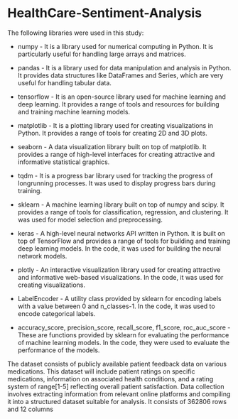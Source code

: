# HealthCare-Sentiment-Analysis

The following libraries were used in this study:

- numpy - It is a library used for numerical computing in Python. It is particularly useful for handling large arrays and matrices.

- pandas - It is a library used for data manipulation and analysis in Python. It
provides data structures like DataFrames and Series, which are very useful
for handling tabular data.

- tensorflow - It is an open-source library used for machine learning and deep
learning. It provides a range of tools and resources for building and training
machine learning models.

- matplotlib - It is a plotting library used for creating visualizations in Python.
It provides a range of tools for creating 2D and 3D plots.

- seaborn - A data visualization library built on top of matplotlib. It provides a
range of high-level interfaces for creating attractive and informative statistical
graphics.

- tqdm - It is a progress bar library used for tracking the progress of longrunning
processes. It was used to display progress bars during training.

- sklearn - A machine learning library built on top of numpy and scipy. It provides
a range of tools for classification, regression, and clustering. It was
used for model selection and preprocessing.

 - keras - A high-level neural networks API written in Python. It is built on top
of TensorFlow and provides a range of tools for building and training deep
learning models. In the code, it was used for building the neural network
models.

- plotly - An interactive visualization library used for creating attractive and
informative web-based visualizations. In the code, it was used for creating
visualizations.

- LabelEncoder - A utility class provided by sklearn for encoding labels with
a value between 0 and n_classes-1. In the code, it was used to encode
categorical labels.
- accuracy_score, precision_score, recall_score, f1_score, roc_auc_score - These are functions provided by sklearn for evaluating the performance of
machine learning models. In the code, they were used to evaluate the performance
of the models.

The dataset consists of publicly available patient feedback data on various medications. This dataset will include patient ratings on specific medications, information on associated health conditions, and a rating system of range[1-5] reflecting overall patient satisfaction. Data collection involves extracting information from relevant online platforms and compiling it into a structured dataset suitable for analysis. It consists of 362806 rows and 12 columns
